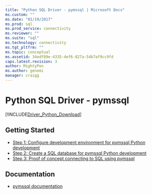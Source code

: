 ```yaml
---
title: "Python SQL Driver - pymssql | Microsoft Docs"
ms.custom: ""
ms.date: "01/19/2017"
ms.prod: sql
ms.prod_service: connectivity
ms.reviewer: ""
ms.suite: "sql"
ms.technology: connectivity
ms.tgt_pltfrm: ""
ms.topic: conceptual
ms.assetid: 34edf89e-4335-4ef6-827a-54b7af9cc9fd
caps.latest.revision: 3
author: MightyPen
ms.author: genemi
manager: craigg
---
```

# Python SQL Driver - pymssql
[!INCLUDE[Driver_Python_Download](../../../includes/driver_python_download.md)]

## Getting Started

* [Step 1: Configure development environment for pymssql Python development](../../../connect/python/pymssql/step-1-configure-development-environment-for-pymssql-python-development.md)  
* [Step 2: Create a SQL database for pymssql Python development](../../../connect/python/pymssql/step-2-create-a-sql-database-for-pymssql-python-development.md)  
* [Step 3: Proof of concept connecting to SQL using pymssql](../../../connect/python/pymssql/step-3-proof-of-concept-connecting-to-sql-using-pymssql.md)  

## Documentation
* [pymssql documentation](http://pymssql.org)  
